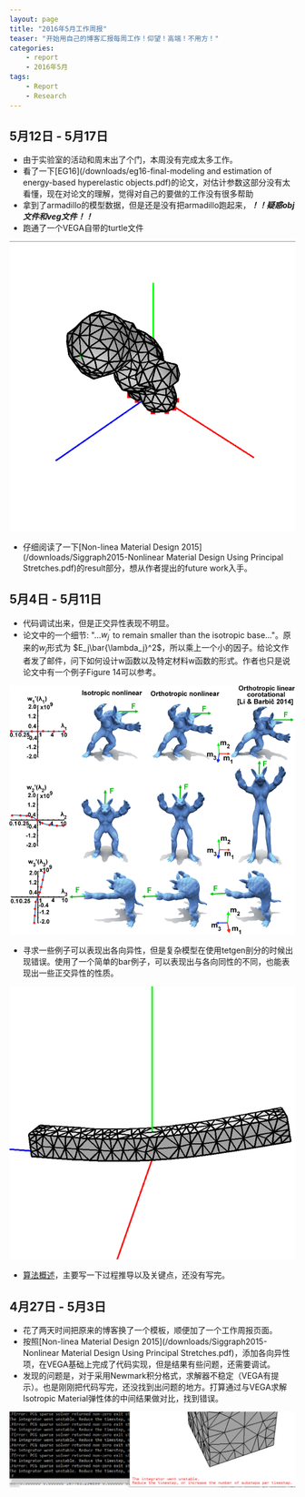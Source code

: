 ```yaml
---
layout: page
title: "2016年5月工作周报"
teaser: "开始用自己的博客汇报每周工作！仰望！高端！不用方！"
categories:
    - report
    - 2016年5月
tags:
    - Report
    - Research
---
```


## 5月12日 - 5月17日
- 由于实验室的活动和周末出了个门，本周没有完成太多工作。  
- 看了一下[EG16](/downloads/eg16-final-modeling and estimation of energy-based hyperelastic objects.pdf)的论文，对估计参数这部分没有太看懂，现在对论文的理解，觉得对自己的要做的工作没有很多帮助  
- 拿到了armadillo的模型数据，但是还是没有把armadillo跑起来，***！！疑惑obj文件和veg文件！！***  
- 跑通了一个VEGA自带的turtle文件  

![Report_20160518_Tur](/images/Report_20160518_Tur.png)

- 仔细阅读了一下[Non-linea Material Design 2015](/downloads/Siggraph2015-Nonlinear Material Design Using Principal Stretches.pdf)的result部分，想从作者提出的future work入手。

## 5月4日 - 5月11日
- 代码调试出来，但是正交异性表现不明显。
- 论文中的一个细节: "...$w_j^{\prime}$ to remain smaller than the isotropic base..."。原来的$w_j$形式为
$E_j\bar{\lambda_j}^2$，所以乘上一个小的因子。给论文作者发了邮件，问下如何设计w函数以及特定材料w函数的形式。作者也只是说论文中有一个例子Figure 14可以参考。

![Report_20160511_Fig14](/images/Report_20160511_Fig14.png)

- 寻求一些例子可以表现出各向异性，但是复杂模型在使用tetgen剖分的时候出现错误。使用了一个简单的bar例子，可以表现出与各向同性的不同，也能表现出一些正交异性的性质。

![Report_20160511_BarResult](/images/Report_20160511_BarResult.PNG)

- [算法概述](/downloads/algo-brief.pdf)，主要写一下过程推导以及关键点，还没有写完。

## 4月27日 - 5月3日
- 花了两天时间把原来的博客换了一个模板，顺便加了一个工作周报页面。    
- 按照[Non-linea Material Design 2015](/downloads/Siggraph2015-Nonlinear Material Design Using Principal Stretches.pdf)，添加各向异性项，在VEGA基础上完成了代码实现，但是结果有些问题，还需要调试。  
- 发现的问题是，对于采用Newmark积分格式，求解器不稳定（VEGA有提示）。也是刚刚把代码写完，还没找到出问题的地方。打算通过与VEGA求解Isotropic Material弹性体的中间结果做对比，找到错误。  

![Report_20160504_ErrorResult](/images/Report_20160504_ErrorResult.PNG)

